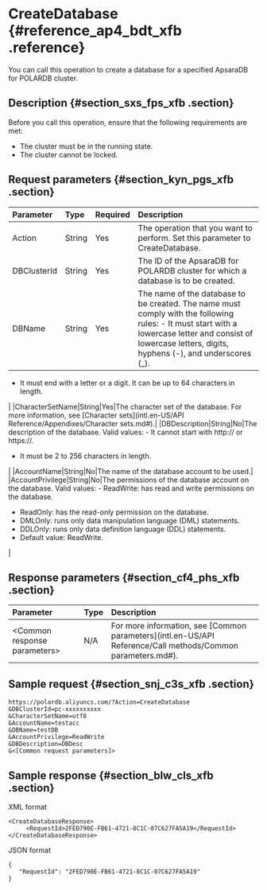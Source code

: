 # CreateDatabase {#reference_ap4_bdt_xfb .reference}

You can call this operation to create a database for a specified ApsaraDB for POLARDB cluster.

## Description {#section_sxs_fps_xfb .section}

Before you call this operation, ensure that the following requirements are met:

-   The cluster must be in the running state.
-   The cluster cannot be locked.

## Request parameters {#section_kyn_pgs_xfb .section}

|Parameter|Type|Required|Description|
|:--------|:---|:-------|:----------|
|Action|String|Yes|The operation that you want to perform. Set this parameter to CreateDatabase.|
|DBClusterId|String|Yes|The ID of the ApsaraDB for POLARDB cluster for which a database is to be created.|
|DBName|String|Yes|The name of the database to be created. The name must comply with the following rules: -   It must start with a lowercase letter and consist of lowercase letters, digits, hyphens \(-\), and underscores \(\_\).
-   It must end with a letter or a digit. It can be up to 64 characters in length.

 |
|CharacterSetName|String|Yes|The character set of the database. For more information, see [Character sets](intl.en-US/API Reference/Appendixes/Character sets.md#).|
|DBDescription|String|No|The description of the database. Valid values: -   It cannot start with http:// or https://.
-   It must be 2 to 256 characters in length.

 |
|AccountName|String|No|The name of the database account to be used.|
|AccountPrivilege|String|No|The permissions of the database account on the database. Valid values: -   ReadWrite: has read and write permissions on the database.
-   ReadOnly: has the read-only permission on the database.
-   DMLOnly: runs only data manipulation language \(DML\) statements.
-   DDLOnly: runs only data definition language \(DDL\) statements.
-   Default value: ReadWrite.

 |

## Response parameters {#section_cf4_phs_xfb .section}

|Parameter|Type|Description|
|:--------|:---|:----------|
|<Common response parameters\>|N/A|For more information, see [Common parameters](intl.en-US/API Reference/Call methods/Common parameters.md#).|

## Sample request {#section_snj_c3s_xfb .section}

```
https://polardb.aliyuncs.com/?Action=CreateDatabase
&DBClusterId=pc-xxxxxxxxxx
&CharacterSetName=utf8
&AccountName=testacc
&DBName=testDB
&AccountPrivilege=ReadWrite
&DBDescription=DBDesc
&<[Common request parameters]>
```

## Sample response {#section_blw_cls_xfb .section}

XML format

```
<CreateDatabaseResponse>  
     <RequestId>2FED790E-FB61-4721-8C1C-07C627FA5A19</RequestId>
</CreateDatabaseResponse>
```

JSON format

```
{
   "RequestId": "2FED790E-FB61-4721-8C1C-07C627FA5A19"
}
```

